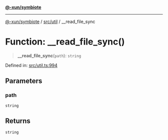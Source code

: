 [**@-xun/symbiote**](../../../README.md)

***

[@-xun/symbiote](../../../README.md) / [src/util](../README.md) / \_\_read\_file\_sync

# Function: \_\_read\_file\_sync()

> **\_\_read\_file\_sync**(`path`): `string`

Defined in: [src/util.ts:994](https://github.com/Xunnamius/symbiote/blob/1901cfe78a48fcd1dfae4e3760acf197e8812676/src/util.ts#L994)

## Parameters

### path

`string`

## Returns

`string`

